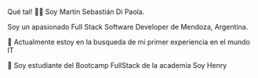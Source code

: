 ### 
Qué tal! 👋🏽 Soy Martín Sebastián Di Paola.

Soy un apasionado Full Stack Software Developer de Mendoza, Argentina.

🔭 Actualmente estoy en la busqueda de mi primer experiencia en el mundo IT

🌱 Soy estudiante del Bootcamp FullStack de la academia Soy Henry


<!--
**Martin1553/Martin1553** is a ✨ _special_ ✨ repository because its `README.md` (this file) appears on your GitHub profile.

Here are some ideas to get you started:

- 🔭 I’m currently working on ...
- 🌱 I’m currently learning ...
- 👯 I’m looking to collaborate on ...
- 🤔 I’m looking for help with ...
- 💬 Ask me about ...
- 📫 How to reach me: ...
- 😄 Pronouns: ...
- ⚡ Fun fact: ...
-->
